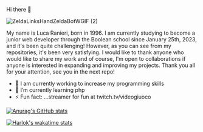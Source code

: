 Hi there 👋

![ZeldaLinksHandZeldaBotWGIF (2)](https://user-images.githubusercontent.com/119805748/236950849-9b25dce0-0b6c-4d82-8467-5c70de04283d.gif)


My name is Luca Ranieri, born in 1996. 
I am currently studying to become a junior web developer through the Boolean school since January 25th, 2023, and it's been quite challenging! 
However, as you can see from my repositories, it's been very satisfying. 
I would like to thank anyone who would like to share my work and of course, I'm open to collaborations if anyone is interested in expanding and improving my projects. 
Thank you all for your attention, see you in the next repo! 

- 🔭 I am currently working to increase my programming skills
- 🌱 I’m currently learning php
- ⚡ Fun fact: ...streamer for fun at twitch.tv/videogiuoco

[![Anurag's GitHub stats](https://github-readme-stats.vercel.app/api?username=LucaRanieri96)](https://github.com/anuraghazra/github-readme-stats)

[![Harlok's wakatime stats](https://github-readme-stats.vercel.app/api/wakatime?username=LucaRanieri96)](https://github.com/anuraghazra/github-readme-stats)
